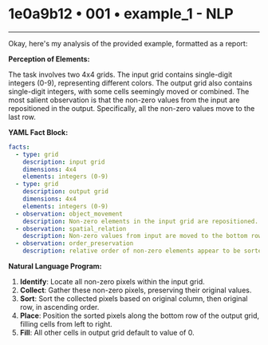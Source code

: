 # 1e0a9b12 • 001 • example_1 - NLP

---
Okay, here's my analysis of the provided example, formatted as a report:

**Perception of Elements:**

The task involves two 4x4 grids.  The input grid contains single-digit integers (0-9), representing different colors.  The output grid also contains single-digit integers, with some cells seemingly moved or combined. The most salient observation is that the non-zero values from the input are repositioned in the output. Specifically, all the non-zero values move to the last row.

**YAML Fact Block:**



```yaml
facts:
  - type: grid
    description: input grid
    dimensions: 4x4
    elements: integers (0-9)
  - type: grid
    description: output grid
    dimensions: 4x4
    elements: integers (0-9)
  - observation: object_movement
    description: Non-zero elements in the input grid are repositioned.
  - observation: spatial_relation
    description: Non-zero values from input are moved to the bottom row in the output.
  - observation: order_preservation
    description: relative order of non-zero elements appear to be sorted from left to right
```



**Natural Language Program:**

1.  **Identify**: Locate all non-zero pixels within the input grid.
2.  **Collect**: Gather these non-zero pixels, preserving their original values.
3.  **Sort**: Sort the collected pixels based on original column, then original row, in ascending order.
4.  **Place**: Position the sorted pixels along the bottom row of the output grid, filling cells from left to right.
5.  **Fill**: All other cells in output grid default to value of 0.

